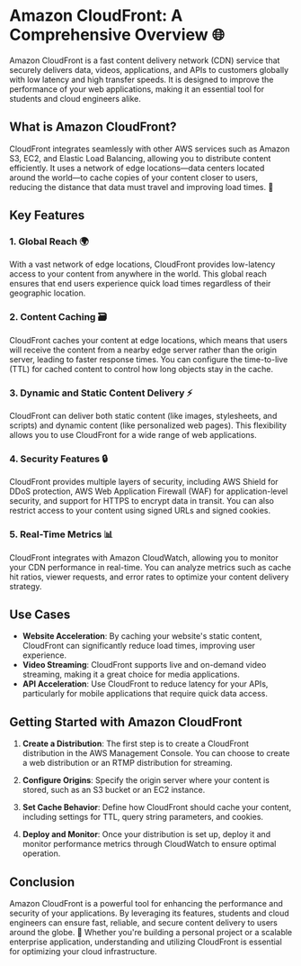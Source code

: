 # Amazon CloudFront: A Comprehensive Overview 🌐
Amazon CloudFront is a fast content delivery network (CDN) service that securely delivers data, videos, applications, and APIs to customers globally with low latency and high transfer speeds. It is designed to improve the performance of your web applications, making it an essential tool for students and cloud engineers alike. 

## What is Amazon CloudFront? 

CloudFront integrates seamlessly with other AWS services such as Amazon S3, EC2, and Elastic Load Balancing, allowing you to distribute content efficiently. It uses a network of edge locations—data centers located around the world—to cache copies of your content closer to users, reducing the distance that data must travel and improving load times. 🚀

## Key Features 

### 1. Global Reach 🌍
With a vast network of edge locations, CloudFront provides low-latency access to your content from anywhere in the world. This global reach ensures that end users experience quick load times regardless of their geographic location.

### 2. Content Caching 🗃️
CloudFront caches your content at edge locations, which means that users will receive the content from a nearby edge server rather than the origin server, leading to faster response times. You can configure the time-to-live (TTL) for cached content to control how long objects stay in the cache.

### 3. Dynamic and Static Content Delivery ⚡
CloudFront can deliver both static content (like images, stylesheets, and scripts) and dynamic content (like personalized web pages). This flexibility allows you to use CloudFront for a wide range of web applications.

### 4. Security Features 🔒
CloudFront provides multiple layers of security, including AWS Shield for DDoS protection, AWS Web Application Firewall (WAF) for application-level security, and support for HTTPS to encrypt data in transit. You can also restrict access to your content using signed URLs and signed cookies.

### 5. Real-Time Metrics 📊
CloudFront integrates with Amazon CloudWatch, allowing you to monitor your CDN performance in real-time. You can analyze metrics such as cache hit ratios, viewer requests, and error rates to optimize your content delivery strategy.

## Use Cases 

- **Website Acceleration**: By caching your website's static content, CloudFront can significantly reduce load times, improving user experience.
- **Video Streaming**: CloudFront supports live and on-demand video streaming, making it a great choice for media applications.
- **API Acceleration**: Use CloudFront to reduce latency for your APIs, particularly for mobile applications that require quick data access.

## Getting Started with Amazon CloudFront 

1. **Create a Distribution**: The first step is to create a CloudFront distribution in the AWS Management Console. You can choose to create a web distribution or an RTMP distribution for streaming.
  
2. **Configure Origins**: Specify the origin server where your content is stored, such as an S3 bucket or an EC2 instance.

3. **Set Cache Behavior**: Define how CloudFront should cache your content, including settings for TTL, query string parameters, and cookies.

4. **Deploy and Monitor**: Once your distribution is set up, deploy it and monitor performance metrics through CloudWatch to ensure optimal operation.

## Conclusion 

Amazon CloudFront is a powerful tool for enhancing the performance and security of your applications. By leveraging its features, students and cloud engineers can ensure fast, reliable, and secure content delivery to users around the globe. 🌟 Whether you're building a personal project or a scalable enterprise application, understanding and utilizing CloudFront is essential for optimizing your cloud infrastructure.
